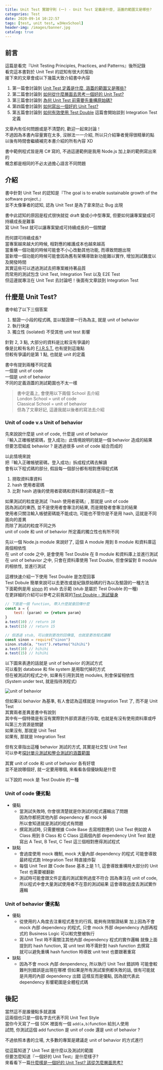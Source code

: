 ```yaml
---
title: Unit Test 實踐守則 (一) - Unit Test 定義是什麼, 涵蓋的範圍又是哪些?
categories: Test
date: 2020-09-14 10:22:57
tags: [test, unit test, w3HexSchool]
header-img: /images/banner.jpg
catalog: true
---
```


## 前言

這篇是看完『Unit Testing Principles, Practices, and Patterns』後所記錄  
看完這本書對於 Unit Test 的認知有很大的幫助  
接下來的文章會成以下幾篇大致介紹書中內容  

1. 第一篇會討論到 [Unit Test 定義是什麼, 涵蓋的範圍又是哪些?](/2020/09/14/unit-test-best-practice-part-1/)
2. 第二篇會討論到 [如何從什麼層面去思考一個好的 Unit Test?](/2020/09/21/unit-test-best-practice-part-2/)
3. 第三篇會討論到 [為何 Unit Test 前需要先重構原始碼? ](/2020/09/28/unit-test-best-practice-part-3/)
4. 第四篇會討論到 [如何寫出一個好的 Unit Test?](/2020/10/05/unit-test-best-practice-part-4/)
5. 第五篇會討論到 [如何有效使用 Test Double](/2020/10/12/unit-test-best-practice-part-5/)
    這篇會開始談到 Integration Test 定義

文章內有任何問題或是不清楚的, 歡迎一起來討論！  
不過因為本書內容量實在太多, 沒辦法一一介紹, 所以只介紹筆者覺得很精華的點  
以後有時間會繼續補完本書介紹的所有內容 XD  

書中範例程式皆是用 C# 寫的, 不過這邊範例是我用 Node.js 加上新的範例寫出來的  
概念都是相同的不必太過擔心語言不同問題  

## 介紹

書中針對 Unit Test 的認知是『The goal is to enable sustainable growth of the software project.』  
並不太像筆者的認知, 認為 Unit Test 是為了拿來防止 Bug 出現  

書中此認知的原因是程式很快就從 draft 變成小中型專案, 但要如何讓專案變成可持續成長是難事  
寫 Unit Test 就可以讓專案變成可持續成長的一個關鍵  

而何謂可持續成長?  
當專案越來越大的時候, 相對應的維護成本也越來越高  
當重構一個功能的時候可能會不小心改動其他功能, 而導致問題出現  
當新增一個功能的時候可能會因為舊有架構導致新功能難以實作, 增加測試難度以及開發時間  
其實這些可以透過測試去把專案維持著品質  
而常用的測試包含 Unit Test, Integration Test 以及 E2E Test  
但這邊就專注在 Unit Test 去討論吧！後面有文章談到 Integration Test  

## 什麼是 Unit Test?

書中給了以下三個答案  

1. 驗證一小段的程式碼, 並以驗證單一行為為主, 就是 unit of behavior
2. 執行快速
3. 獨立性 (isolated) 不受其他 unit test 影響

針對 2, 3 點, 大部分的資料是比較沒有爭議的  
像是比較有名的 [F.I.R.S.T.](https://dotblogs.com.tw/hatelove/2012/11/05/learning-tdd-in-30-days-day2-unit-testing-introduction) 也有提到這幾點  
但較有爭議的是第 1 點, 也就是 unit 的定義  

書中有提到兩種不同定義  
一個是 unit of code  
一個是 unit of behavior  
不同的定義涵蓋的測試範圍也不太一樣  

> 書中定義上, 會使用以下兩個 School 去介紹    
> London School = unit of code  
> Classical School = unit of behavior  
> 但為了文章好記, 這邊我就以後者的寫法去介紹  

### Unit of code v.s Unit of behavior

先來說說什麼是 unit of code, 什麼是 unit of behavior  
『輸入正確帳號密碼，登入成功』此情境說明的就是一個 behavior 造成的結果  
但要怎麼組成 behavior ? 是透過很多 unit of code 組合而成的

以此情境來說  
把『輸入正確帳號密碼，登入成功』拆成程式碼去解讀  
會有以下程式碼的部分, 假設每一個部分都有相對應得程式碼    
1. 撈取資料庫資料
2. hash 使用者密碼
3. 比對 hash 過後的使用者密碼和資料庫的密碼是否一致

如果測試的粒度是測試『hash 使用者密碼』, 那就是 unit of code  
因為測試的東西, 並不是使用者會專注的結果, 而是開發者會專注的結果  
使用者只關注輸入帳號密碼能不能成功, 可能也不管你是不是用 hash, 這就是不同面向的差異  
而除了測試的粒度不同之外  
unit of code 和 unit of behavior 所定義的獨立性也有所不同  

先以一個 Node.js module 來說好了, 這個 A module 用到 B module 和資料庫這兩個相依性  
在 unit of code 之中, 是會使用 Test Double 在 B module 和資料庫上並進行測試  
在 unit of behavior 之中, 只會在資料庫使用 Test Double, 但會保留對 B module 的相依性, 並進行測試  

這裡快速介紹一下使用 Test Double 是怎麼回事  
Test Dobule 簡單來說可以去更改或是紀錄原始碼的行為以及驗證的一種方法  
下面範例是用 [sinon](https://sinonjs.org/) 的 stub 去示範 (stub 是屬於 Test Double 的一種)  
在更詳細的介紹可以參考之前我寫的[Test Double - 測試替身](/2019/12/10/unit-test-express/#test-double-測試替身)
```js
// 下面是一個 function, 帶入什麼就會回傳什麼
const a = {
    test: (param) => {return param}
}
a.test(10) // return 10
a.test(15) // return 15

// 但透過 stub, 可以做到更改的回傳值, 也就是更改程式邏輯
const sinon = require("sinon")
sinon.stub(a, "test").returns("hihihi")
a.test(10) // hihihi
a.test(15) // hihihi
```

以下圖來表達的話就是 unit of behavior 的測試方式  
可以看到 database 和 file system 是用取代掉的方式  
但在被測試的程式之中, 如果有引用到其他 modules, 則會保留相依性  
(System under test, 就是指待測程式)  

![unit of behavior](/images/unit-test/unit-test-best-practice-01.png)

但如果以 behavior 為基準, 有人會認為這樣就是 Integration Test 了, 而不是 Unit Test  
其實兩者差異差書中有說到  
其中有一個特徵是有沒有實際對外部資源進行存取, 也就是有沒有使用資料庫或呼叫第三方資源是關鍵  
如果沒有, 那就是 Unit Test  
如果有, 那就是 Integration Test  

但有文章指出這種 behavior 測試的方式, 其實是社交型 Unit Test  
可以參考[探討單元測試和整合測試的涵蓋範圍](https://ithelp.ithome.com.tw/articles/10229734)

其實 unit of code 和 unit of behavior 各有好壞  
並不是說哪個好, 就一定要用哪個, 來看看各個優缺點是什麼  

以下說的 mock 是 Test Double 的一種  

### Unit of code 優劣點  

- 優點
    - 當測試失敗時, 你會很清楚就是你測試的程式邏輯出了問題  
        因為你都把其他內部 dependency 都 mock 掉  
        所以會知道就是測試的程式有問題
    - 撰寫測試時, 只需要根據 Code Base 去寫相對應的 Unit Test
        例如說 A Class 用到 B Class 和 C Class 這兩個內部 dependency
        Unit Test 就是寫出 A Test, B Test, C Test 這三個相對應得測試程式
- 缺點
    - 會過度使用 mock 機制, mock 大量內部 dependency 的程式
        可能會導致最終程式跑 Integration Test 時直接炸裂
    - 每個 Unit Test 跟 Code Base 基本上是 1:1, 這會導致重構時大部分的 Unit Test 也需要被翻新
    - 測試時可能會跟文件定義的測試案例過度不符合
        因為專注在 unit of code, 所以程式中會大量測試使用者不在意的測試結果
        這會導致過度去測試實作邏輯

### Unit of behavior 優劣點
- 優點
    - 從使用的人角度去注重程式產生的行爲, 能夠有效驗證結果
        加上因為不會 mock 內部 dependency 的程式, 只會 mock 外部 dependency
        內部再程式的 Business Logic 可以較完整被執行
    - 寫 Unit Test 時不需關注其他內部 dependency 程式的實作邏輯
        就像上面提到的 hash function, 寫 unit test 時不需針對 hash function 去撰寫  
        就可以避免重構 hash function 時導致 unit test 也要跟著重寫
- 缺點
    - 因為不會 mock 內部 denpendency, 所以執行 Unit Test 錯誤時
        可能會較難判別錯誤是出現在哪裡
        但如果是所有測試案例都失敗的話, 很有可能就是共用的內部 dependency 出錯
        這樣反而是優點, 因為就代表此 dependency 影響範圍是全體程式碼

## 後記

當然這不是誰優點多就選誰  
這兩個也只是一個名字去代表不同 Unit Test Style  
當你今天寫了一個 SDK 裡面有一個 `add(a,b)`function 給別人使用  
試問, 你測試這個 add  function 是 unit of code 還是 unit of behavior ?  

不過依照本書的立場, 大多數的專案是建議走 unit of behavior 的方式進行  

從這篇知道了 Unit Test 是什麼以及測試的範圍  
但要怎麼知道『一個好的 Unit Test』是什麼樣子?  
來看看下一篇[什麼樣是一個好的 Unit Test? 該從怎麼層面思考?](/2020/09/21/unit-test-best-practice-part-2/)